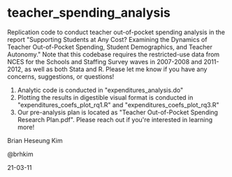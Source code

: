 # teacher_spending_analysis
Replication code to conduct teacher out-of-pocket spending analysis in the report "Supporting Students at Any Cost? Examining the Dynamics of Teacher Out-of-Pocket Spending, Student Demographics, and Teacher Autonomy." Note that this codebase requires the restricted-use data from NCES for the Schools and Staffing Survey waves in 2007-2008 and 2011-2012, as well as both Stata and R. Please let me know if you have any concerns, suggestions, or questions!

1. Analytic code is conducted in "expenditures_analysis.do"
2. Plotting the results in digestible visual format is conducted in "expenditures_coefs_plot_rq1.R" and "expenditures_coefs_plot_rq3.R"
3. Our pre-analysis plan is located as "Teacher Out-of-Pocket Spending Research Plan.pdf". Please reach out if you're interested in learning more!

Brian Heseung Kim

@brhkim

21-03-11

